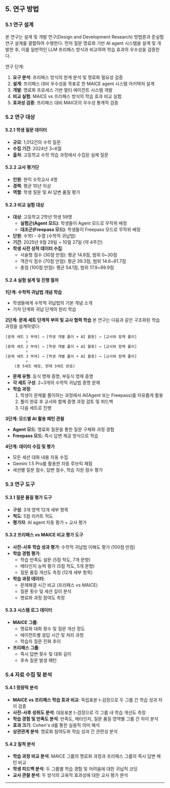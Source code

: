 ## 5. 연구 방법

### 5.1 연구 설계

본 연구는 설계 및 개발 연구(Design and Development Research) 방법론과 준실험 연구 설계를 결합하여 수행한다. 먼저 질문 명료화 기반 AI agent 시스템을 설계 및 개발한 후, 이를 일반적인 LLM 프리패스 방식과 비교하여 학습 효과의 우수성을 검증한다.

연구 단계:
1. **요구 분석**: 프리패스 방식의 한계 분석 및 명료화 필요성 검증
2. **설계**: 프리패스 대비 우수성을 목표로 한 MAICE agent 시스템 아키텍처 설계
3. **개발**: 명료화 프로세스 기반 멀티 에이전트 시스템 개발
4. **비교 실험**: MAICE vs 프리패스 방식의 학습 효과 비교 실험
5. **효과성 검증**: 프리패스 대비 MAICE의 우수성 통계적 검증

### 5.2 연구 대상

#### 5.2.1 학생 질문 데이터
- **규모**: 1,012건의 수학 질문
- **수집 기간**: 2024년 3~6월
- **출처**: 고등학교 수학 학습 과정에서 수집된 실제 질문

#### 5.2.2 교사 평가단
- **인원**: 현직 수학교사 4명
- **경력**: 평균 10년 이상
- **역할**: 학생 질문 및 AI 답변 품질 평가

#### 5.2.3 비교 실험 대상
- **대상**: 고등학교 2학년 학생 59명
  - **실험군(Agent 모드)**: 학생들이 Agent 모드로 무작위 배정
  - **대조군(Freepass 모드)**: 학생들이 Freepass 모드로 무작위 배정
- **단원**: 수학Ⅰ - 수열 (수학적 귀납법)
- **기간**: 2025년 9월 29일 ~ 10월 27일 (약 4주간)
- **학생 사전 성적 데이터 수집**:
  - 서술형 점수 (30점 만점): 평균 14.8점, 범위 0~30점
  - 객관식 점수 (70점 만점): 평균 39.3점, 범위 14.6~61.7점
  - 총점 (100점 만점): 평균 54.1점, 범위 17.9~89.9점

#### 5.2.4 실험 설계 및 진행 절차

**1단계: 수학적 귀납법 개념 학습**
- 학생들에게 수학적 귀납법의 기본 개념 소개
- 기저 단계와 귀납 단계의 원리 학습

**2단계: 문제 세트 단계적 부여 및 교사 협력 학습**
본 연구는 다음과 같은 구조화된 학습 과정을 설계하였다:

```
[문제 세트 1 부여] → [학생 개별 풀이 + AI 활용] → [교사와 함께 풀이]
         ↓
[문제 세트 2 부여] → [학생 개별 풀이 + AI 활용] → [교사와 함께 풀이]
         ↓
[문제 세트 3 부여] → [학생 개별 풀이 + AI 활용] → [교사와 함께 풀이]
         ↓
    (총 5세트 예정, 현재 3세트 완료)
```

- **문제 유형**: 등식 명제 증명, 부등식 명제 증명
- **각 세트 구성**: 2~3개의 수학적 귀납법 증명 문제
- **학습 과정**:
  1. 학생이 문제를 풀이하는 과정에서 AI(Agent 또는 Freepass)를 자유롭게 활용
  2. 풀이 완료 후 교사와 함께 증명 과정 검토 및 피드백
  3. 다음 세트로 진행

**3단계: 모드별 AI 활용 패턴 관찰**
- **Agent 모드**: 명료화 질문을 통한 질문 구체화 과정 경험
- **Freepass 모드**: 즉시 답변 제공 방식으로 학습

**4단계: 데이터 수집 및 평가**
- 모든 세션 대화 내용 자동 수집
- Gemini 1.5 Pro를 활용한 자동 루브릭 채점
- 세션별 질문 점수, 답변 점수, 학습 지원 점수 평가

### 5.3 연구 도구

#### 5.3.1 질문 품질 평가 도구
- **구성**: 3개 영역 12개 세부 항목
- **척도**: 5점 리커트 척도
- **평가자**: AI agent 자동 평가 + 교사 평가

#### 5.3.2 프리패스 vs MAICE 비교 평가 도구
- **사전-사후 학습 성과 평가**: 수학적 귀납법 이해도 평가 (100점 만점)
- **학습 경험 평가**: 
  - 학습 만족도 설문 (5점 척도, 7개 문항)
  - 메타인지 능력 평가 (5점 척도, 5개 문항) 
  - 질문 품질 개선도 측정 (12개 세부 항목)
- **학습 과정 데이터**:
  - 문제해결 시간 비교 (프리패스 vs MAICE)
  - 질문 횟수 및 세션 길이 분석
  - 명료화 과정 참여도 측정

#### 5.3.3 시스템 로그 데이터
- **MAICE 그룹**:
  - 명료화 대화 횟수 및 질문 개선 정도
  - 에이전트별 응답 시간 및 처리 과정
  - 학습자 질문 진화 추이
- **프리패스 그룹**:
  - 즉시 답변 횟수 및 대화 길이
  - 후속 질문 발생 패턴

### 5.4 자료 수집 및 분석

#### 5.4.1 정량적 분석
- **MAICE vs 프리패스 학습 효과 비교**: 독립표본 t-검정으로 두 그룹 간 학습 성과 차이 검증
- **사전-사후 성취도 분석**: 대응표본 t-검정으로 각 그룹 내 학습 개선도 측정
- **학습 경험 및 만족도 분석**: 만족도, 메타인지, 질문 품질 영역별 그룹 간 차이 분석
- **효과 크기**: Cohen's d를 통한 실용적 의미 해석
- **상관관계 분석**: 명료화 참여도와 학습 성과 간 관련성 분석

#### 5.4.2 질적 분석
- **학습 과정 비교 분석**: MAICE 그룹의 명료화 과정과 프리패스 그룹의 즉시 답변 패턴 비교
- **학생 피드백 분석**: 두 그룹별 학습 경험 및 어려움에 대한 귀납적 코딩
- **교사 관찰 분석**: 두 방식의 교육적 효과성에 대한 교사 평가 분석

---

